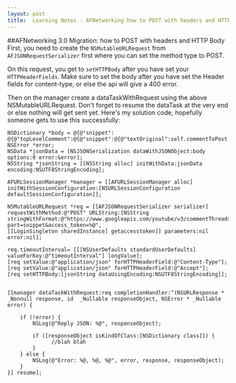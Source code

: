 ```yaml
---
layout: post
title:  Learning Notes - AFNetworking how to POST with headers and HTTP Body
---
```

##AFNetworking 3.0 Migration: how to POST with headers and HTTP Body
First, you need to create the `NSMutableURLRequest` from `AFJSONRequestSerializer` first where you can set the method type to POST.

On this request, you get to `setHTTPBody` after you have set your `HTTPHeaderFields`. Make sure to set the body after you have set the Header fields for content-type, or else the api will give a 400 error.

Then on the manager create a dataTaskWithRequest using the above NSMutableURLRequest. Don't forget to resume the dataTask at the very end or else nothing will get sent yet. Here's my solution code, hopefully someone gets to use this successfully:

```
NSDictionary *body = @{@"snippet": @{@"topLevelComment":@{@"snippet":@{@"textOriginal":self.commentToPost.text}},@"videoId":self.videoIdPostingOn}};
NSError *error;
NSData *jsonData = [NSJSONSerialization dataWithJSONObject:body options:0 error:&error];
NSString *jsonString = [[NSString alloc] initWithData:jsonData encoding:NSUTF8StringEncoding];

AFURLSessionManager *manager = [[AFURLSessionManager alloc] initWithSessionConfiguration:[NSURLSessionConfiguration defaultSessionConfiguration]];

NSMutableURLRequest *req = [[AFJSONRequestSerializer serializer] requestWithMethod:@"POST" URLString:[NSString stringWithFormat:@"https://www.googleapis.com/youtube/v3/commentThreads?part=snippet&access_token=%@",
[[LoginSingleton sharedInstance] getaccesstoken]] parameters:nil error:nil];

req.timeoutInterval= [[[NSUserDefaults standardUserDefaults] valueForKey:@"timeoutInterval"] longValue];
[req setValue:@"application/json" forHTTPHeaderField:@"Content-Type"];
[req setValue:@"application/json" forHTTPHeaderField:@"Accept"];
[req setHTTPBody:[jsonString dataUsingEncoding:NSUTF8StringEncoding]];


[[manager dataTaskWithRequest:req completionHandler:^(NSURLResponse * _Nonnull response, id  _Nullable responseObject, NSError * _Nullable error) {

    if (!error) {
        NSLog(@"Reply JSON: %@", responseObject);

        if ([responseObject isKindOfClass:[NSDictionary class]]) {
              //blah blah
        }
    } else {
        NSLog(@"Error: %@, %@, %@", error, response, responseObject);
    }
}] resume]; 
```


